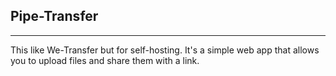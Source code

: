 ## Pipe-Transfer

---
This like We-Transfer but for self-hosting. 
It's a simple web app that allows you to upload files and share them with a link. 
